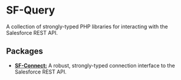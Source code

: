 # SF-Query

A collection of strongly-typed PHP libraries for interacting with the Salesforce REST API.

## Packages

- [**SF-Connect:**](./packages/sf-connect) A robust, strongly-typed connection interface to the Salesforce REST API.
